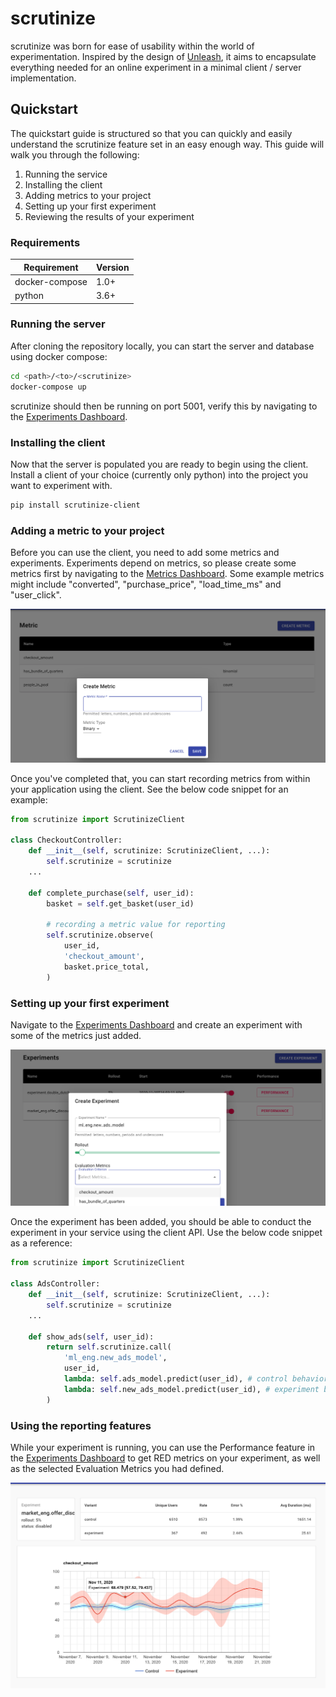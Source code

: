# scrutinize

scrutinize was born for ease of usability within the world of experimentation. Inspired by the design of [Unleash](https://github.com/Unleash/unleash), it aims to encapsulate everything needed for an online experiment in a minimal client / server implementation.

## Quickstart

The quickstart guide is structured so that you can quickly and easily understand the scrutinize feature set in an easy enough way. This guide will walk you through the following:

1. Running the service
2. Installing the client
3. Adding metrics to your project
4. Setting up your first experiment
5. Reviewing the results of your experiment

### Requirements

| Requirement   | Version       |
| ------------- | ------------- |
| docker-compose| 1.0+          |
| python        | 3.6+          |

### Running the server

After cloning the repository locally, you can start the server and database using docker compose:

```bash
cd <path>/<to>/<scrutinize>
docker-compose up
```

scrutinize should then be running on port 5001, verify this by navigating to the [Experiments Dashboard](http://localhost:5001).

### Installing the client

Now that the server is populated you are ready to begin using the client. Install a client of your choice (currently only python) into the project you want to experiment with.

```bash
pip install scrutinize-client
```

### Adding a metric to your project

Before you can use the client, you need to add some metrics and experiments. Experiments depend on metrics, so please create some metrics first by navigating to the [Metrics Dashboard](http://localhost:5001/metrics). Some example metrics might include "converted", "purchase_price", "load_time_ms" and "user_click".

![adding a metric](docs/readme/add_metrics.png)

Once you've completed that, you can start recording metrics from within your application using the client. See the below code snippet for an example:

```python
from scrutinize import ScrutinizeClient

class CheckoutController:
    def __init__(self, scrutinize: ScrutinizeClient, ...):
        self.scrutinize = scrutinize
    ...

    def complete_purchase(self, user_id):
        basket = self.get_basket(user_id)

        # recording a metric value for reporting
        self.scrutinize.observe(
            user_id,
            'checkout_amount',
            basket.price_total,
        )
```

### Setting up your first experiment

Navigate to the [Experiments Dashboard](http://localhost:5001) and create an experiment with some of the metrics just added.

![adding an experiment](docs/readme/add_experiment.png)

Once the experiment has been added, you should be able to conduct the experiment in your service using the client API. Use the below code snippet as a reference:

```python
from scrutinize import ScrutinizeClient

class AdsController:
    def __init__(self, scrutinize: ScrutinizeClient, ...):
        self.scrutinize = scrutinize
    ...

    def show_ads(self, user_id):
        return self.scrutinize.call(
            'ml_eng.new_ads_model',
            user_id,
            lambda: self.ads_model.predict(user_id), # control behavior
            lambda: self.new_ads_model.predict(user_id), # experiment behavior
        )
```

### Using the reporting features

While your experiment is running, you can use the Performance feature in the [Experiments Dashboard](http://localhost:5001) to get RED metrics on your experiment, as well as the selected Evaluation Metrics you had defined.

![checking the experiment results](docs/readme/reporting.png)

